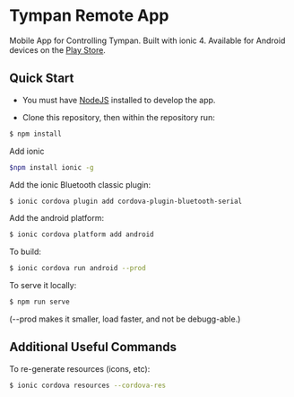 # Tympan Remote App

Mobile App for Controlling Tympan. Built with ionic 4.  Available for Android devices on the [Play Store](https://play.google.com/store/apps/details?id=com.creare.tympanRemote).

## Quick Start

- You must have [NodeJS](https://nodejs.org/en/) installed to develop the app.

- Clone this repository, then within the repository run:

```bash
$ npm install
```

Add ionic

```bash
$npm install ionic -g
```

Add the ionic Bluetooth classic plugin:

```bash
$ ionic cordova plugin add cordova-plugin-bluetooth-serial
```

Add the android platform:

```bash
$ ionic cordova platform add android
```

To build:
```bash
$ ionic cordova run android --prod
```

To serve it locally:
```bash
$ npm run serve
```

(--prod makes it smaller, load faster, and not be debugg-able.)

## Additional Useful Commands

To re-generate resources (icons, etc):

```bash
$ ionic cordova resources --cordova-res
```
